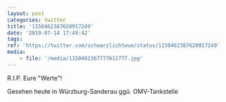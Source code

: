 ```yaml
---
layout: post
categories: twitter
title: '1150462387620917249'
date: '2019-07-14 17:49:42'
tags: 
ref: 'https://twitter.com/schwarzlichtwue/status/1150462387620917249'
media:
    - file: '/media/1150462367777611777.jpg'
---
```

R.I.P. Eure "Werte"!

Gesehen heute in Würzburg-Sanderau ggü. OMV-Tankstelle  

